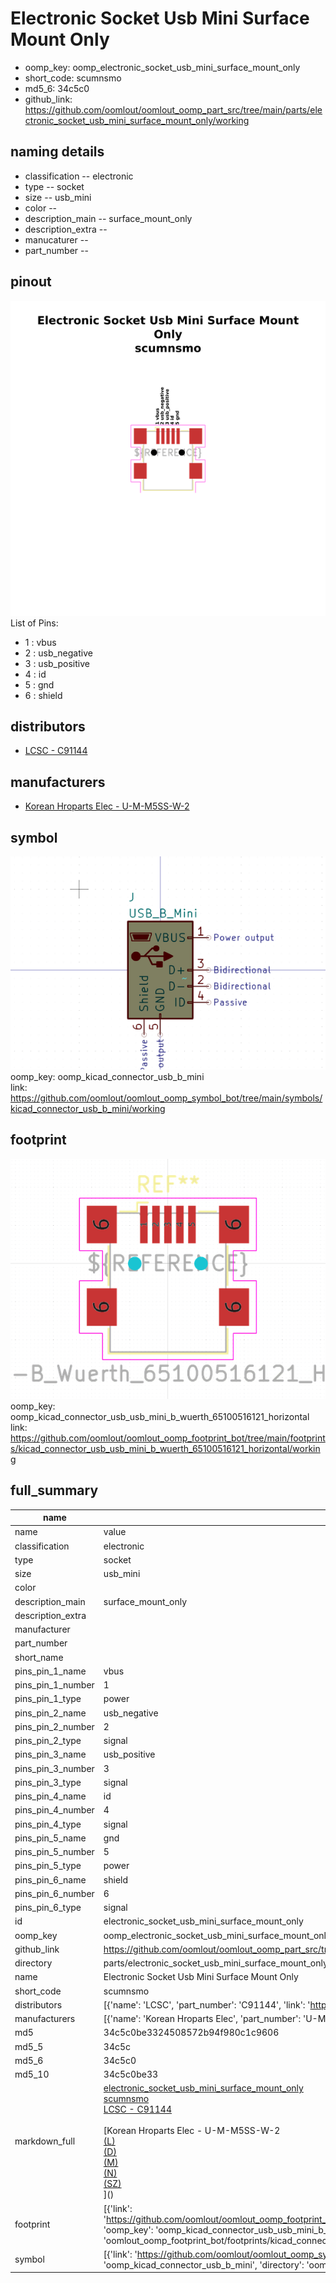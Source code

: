 # Electronic Socket Usb Mini Surface Mount Only

  
* oomp_key: oomp_electronic_socket_usb_mini_surface_mount_only 
* short_code: scumnsmo
* md5_6: 34c5c0  
* github_link: https://github.com/oomlout/oomlout_oomp_part_src/tree/main/parts/electronic_socket_usb_mini_surface_mount_only/working  
## naming details
* classification -- electronic
* type -- socket
* size -- usb_mini
* color -- 
* description_main -- surface_mount_only
* description_extra -- 
* manucaturer -- 
* part_number -- 
## pinout
![](working_pinout_600.png)  
List of Pins:

* 1 : vbus
* 2 : usb_negative
* 3 : usb_positive
* 4 : id
* 5 : gnd
* 6 : shield
## distributors
* [LCSC - C91144](https://lcsc.com/product-detail/C91144.html)  

## manufacturers
* [Korean Hroparts Elec - U-M-M5SS-W-2]()  

## symbol

![](symbol/0/working/working_600.png)  
oomp_key: oomp_kicad_connector_usb_b_mini  
link: https://github.com/oomlout/oomlout_oomp_symbol_bot/tree/main/symbols/kicad_connector_usb_b_mini/working  

## footprint

![](footprint/0/working/working_600.png)  
oomp_key: oomp_kicad_connector_usb_usb_mini_b_wuerth_65100516121_horizontal  
link: https://github.com/oomlout/oomlout_oomp_footprint_bot/tree/main/footprints/kicad_connector_usb_usb_mini_b_wuerth_65100516121_horizontal/working  

## full_summary
| name | value | 
| --- | --- | 
| name | value | 
| classification | electronic | 
| type | socket | 
| size | usb_mini | 
| color |  | 
| description_main | surface_mount_only | 
| description_extra |  | 
| manufacturer |  | 
| part_number |  | 
| short_name |  | 
| pins_pin_1_name | vbus | 
| pins_pin_1_number | 1 | 
| pins_pin_1_type | power | 
| pins_pin_2_name | usb_negative | 
| pins_pin_2_number | 2 | 
| pins_pin_2_type | signal | 
| pins_pin_3_name | usb_positive | 
| pins_pin_3_number | 3 | 
| pins_pin_3_type | signal | 
| pins_pin_4_name | id | 
| pins_pin_4_number | 4 | 
| pins_pin_4_type | signal | 
| pins_pin_5_name | gnd | 
| pins_pin_5_number | 5 | 
| pins_pin_5_type | power | 
| pins_pin_6_name | shield | 
| pins_pin_6_number | 6 | 
| pins_pin_6_type | signal | 
| id | electronic_socket_usb_mini_surface_mount_only | 
| oomp_key | oomp_electronic_socket_usb_mini_surface_mount_only | 
| github_link | https://github.com/oomlout/oomlout_oomp_part_src/tree/main/parts/electronic_socket_usb_mini_surface_mount_only/working | 
| directory | parts/electronic_socket_usb_mini_surface_mount_only | 
| name | Electronic Socket Usb Mini Surface Mount Only | 
| short_code | scumnsmo | 
| distributors | [{'name': 'LCSC', 'part_number': 'C91144', 'link': 'https://lcsc.com/product-detail/C91144.html', 'id': 'distributor_lcsc'}] | 
| manufacturers | [{'name': 'Korean Hroparts Elec', 'part_number': 'U-M-M5SS-W-2', 'link': '', 'id': 'manufacturer_korean_hroparts_elec'}] | 
| md5 | 34c5c0be3324508572b94f980c1c9606 | 
| md5_5 | 34c5c | 
| md5_6 | 34c5c0 | 
| md5_10 | 34c5c0be33 | 
| markdown_full | [electronic_socket_usb_mini_surface_mount_only](https://github.com/oomlout/oomlout_oomp_part_src/tree/main/parts/electronic_socket_usb_mini_surface_mount_only/working)<br>[scumnsmo](https://github.com/oomlout/oomlout_oomp_part_src/tree/main/parts/electronic_socket_usb_mini_surface_mount_only/working)<br>[LCSC - C91144<br>](https://lcsc.com/product-detail/C91144.html)<br>[Korean Hroparts Elec - U-M-M5SS-W-2<br>[(L)<br>](https://www.lcsc.com/search?q=U-M-M5SS-W-2)[(D)<br>](https://www.digikey.com/en/products?,keywords=U-M-M5SS-W-2)[(M)<br>](https://www.mouser.com/Search/Refine?Keyword=U-M-M5SS-W-2)[(N)<br>](https://www.newark.com/search?st=U-M-M5SS-W-2)[(SZ)<br>](https://so.szlcsc.com/global.html?k=U-M-M5SS-W-2)]() | 
| footprint | [{'link': 'https://github.com/oomlout/oomlout_oomp_footprint_bot/tree/main/foootprntss/kicad_connector_usb_usb_mini_b_wuerth_65100516121_horizontal', 'oomp_key': 'oomp_kicad_connector_usb_usb_mini_b_wuerth_65100516121_horizontal', 'directory': 'oomlout_oomp_footprint_bot/footprints/kicad_connector_usb_usb_mini_b_wuerth_65100516121_horizontal//working/working.kicad_mod'}] | 
| symbol | [{'link': 'https://github.com/oomlout/oomlout_oomp_symbol_bot/tree/main/symbols/kicad_connector_usb_b_mini', 'oomp_key': 'oomp_kicad_connector_usb_b_mini', 'directory': 'oomlout_oomp_symbol_bot/symbols/kicad_connector_usb_b_mini//working/working.kicad_sym'}] | 
